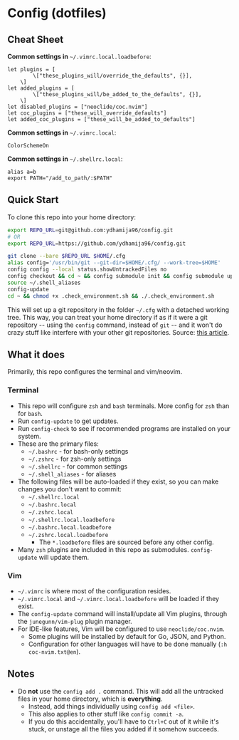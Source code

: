 # Config (dotfiles)

## Cheat Sheet

**Common settings in** `~/.vimrc.local.loadbefore`:
```
let plugins = [
        \["these_plugins_will/override_the_defaults", {}],
    \]
let added_plugins = [
        \["these_plugins_will/be_added_to_the_defaults", {}],
    \]
let disabled_plugins = ["neoclide/coc.nvim"]
let coc_plugins = ["these_will_override_defaults"]
let added_coc_plugins = ["these_will_be_added_to_defaults"]
```

**Common settings in** `~/.vimrc.local`:
```
ColorSchemeOn
```

**Common settings in** `~/.shellrc.local`:
```
alias a=b
export PATH="/add_to_path/:$PATH"
```

## Quick Start

To clone this repo into your home directory:

```bash
export REPO_URL=git@github.com:ydhamija96/config.git
# OR
export REPO_URL=https://github.com/ydhamija96/config.git

git clone --bare $REPO_URL $HOME/.cfg
alias config='/usr/bin/git --git-dir=$HOME/.cfg/ --work-tree=$HOME'
config config --local status.showUntrackedFiles no
config checkout && cd ~ && config submodule init && config submodule update
source ~/.shell_aliases
config-update
cd ~ && chmod +x .check_environment.sh && ./.check_environment.sh
```

This will set up a git repository in the folder `~/.cfg` with a detached working tree. This way, you can treat your home directory if as if it were a git repository -- using the `config` command, instead of `git` -- and it won't do crazy stuff like interfere with your other git repositories. Source: [this article](https://developer.atlassian.com/blog/2016/02/best-way-to-store-dotfiles-git-bare-repo/).

## What it does

Primarily, this repo configures the terminal and vim/neovim.

### Terminal

- This repo will configure `zsh` and `bash` terminals. More config for `zsh` than for `bash`.
- Run `config-update` to get updates.
- Run `config-check` to see if recommended programs are installed on your system.
- These are the primary files:
    - `~/.bashrc` - for bash-only settings
    - `~/.zshrc` - for zsh-only settings
    - `~/.shellrc` - for common settings
    - `~/.shell_aliases` - for aliases
- The following files will be auto-loaded if they exist, so you can make changes you don't want to commit:
    - `~/.shellrc.local`
    - `~/.bashrc.local`
    - `~/.zshrc.local`
    - `~/.shellrc.local.loadbefore`
    - `~/.bashrc.local.loadbefore`
    - `~/.zshrc.local.loadbefore`
        - The `*.loadbefore` files are sourced before any other config.
- Many `zsh` plugins are included in this repo as submodules. `config-update` will update them.

### Vim

- `~/.vimrc` is where most of the configuration resides.
- `~/.vimrc.local` and `~/.vimrc.local.loadbefore` will be loaded if they exist.
- The `config-update` command will install/update all Vim plugins, through the `junegunn/vim-plug` plugin manager.
- For IDE-like features, Vim will be configured to use `neoclide/coc.nvim`.
    - Some plugins will be installed by default for Go, JSON, and Python.
    - Configuration for other languages will have to be done manually (`:h coc-nvim.txt@en`).

## Notes

- Do **not** use the `config add .` command. This will add all the untracked files in your home directory, which is **everything**.
    - Instead, add things individually using `config add <file>`.
    - This also applies to other stuff like `config commit -a`.
    - If you do this accidentally, you'll have to `Ctrl+C` out of it while it's stuck, or unstage all the files you added if it somehow succeeds.

